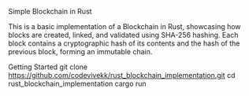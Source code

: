 Simple Blockchain in Rust

This is a basic implementation of a Blockchain in Rust, showcasing how blocks are created, linked, and validated using SHA-256 hashing. Each block contains a cryptographic hash of its contents and the hash of the previous block, forming an immutable chain.


Getting Started
git clone https://github.com/codevivekk/rust_blockchain_implementation.git
cd rust_blockchain_implementation
cargo run
